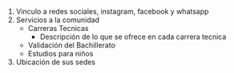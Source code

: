 1. Vinculo a redes sociales, instagram, facebook y whatsapp
2. Servicios a la comunidad
    - Carreras Tecnicas
        - Descripción de lo que se ofrece en cada carrera tecnica
    - Validación del Bachillerato
    - Estudios para niños
3. Ubicación de sus sedes